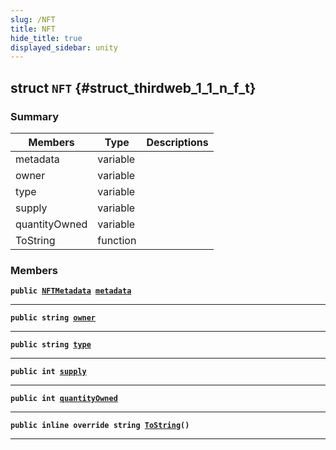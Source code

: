 ```yaml
---
slug: /NFT
title: NFT
hide_title: true
displayed_sidebar: unity
---
```


## struct `NFT` {#struct_thirdweb_1_1_n_f_t}

### Summary

| Members       | Type     | Descriptions |
| ------------- | -------- | ------------ |
| metadata      | variable |              |
| owner         | variable |              |
| type          | variable |              |
| supply        | variable |              |
| quantityOwned | variable |              |
| ToString      | function |              |

### Members

**`public `[`NFTMetadata`](docs/unity/NFTMetadata.md#struct_thirdweb_1_1_n_f_t_metadata)` `[`metadata`](#struct_thirdweb_1_1_n_f_t_1a3e0d0155d135eec24ab1d40445f34850)**

---

**`public string `[`owner`](#struct_thirdweb_1_1_n_f_t_1a9e4867d841ca61f1a0c34903712cf731)**

---

**`public string `[`type`](#struct_thirdweb_1_1_n_f_t_1a923ca90b28f874cb16575471ed8aafdd)**

---

**`public int `[`supply`](#struct_thirdweb_1_1_n_f_t_1ac3f828eb44899b5a32e5992e2a796060)**

---

**`public int `[`quantityOwned`](#struct_thirdweb_1_1_n_f_t_1aef81fe74dfe19e5b12b83d0513649129)**

---

**`public inline override string `[`ToString`](#struct_thirdweb_1_1_n_f_t_1a485b5388ebfc45794a4d531ff71c9658)`()`**

---
